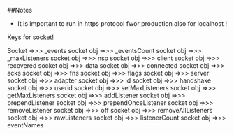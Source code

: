 
##Notes

 - It is important to run in https protocol fwor production also for localhost !


Keys for socket!

Socket =>>> _events
socket obj  =>>> _eventsCount
socket obj  =>>> _maxListeners
socket obj  =>>> nsp
socket obj  =>>> client
socket obj  =>>> recovered
socket obj  =>>> data
socket obj  =>>> connected
socket obj  =>>> acks
socket obj  =>>> fns
socket obj  =>>> flags
socket obj  =>>> server
socket obj  =>>> adapter
socket obj  =>>> id
socket obj  =>>> handshake
socket obj  =>>> userid
socket obj  =>>> setMaxListeners
socket obj  =>>> getMaxListeners
socket obj  =>>> addListener
socket obj  =>>> prependListener
socket obj  =>>> prependOnceListener
socket obj  =>>> removeListener
socket obj  =>>> off
socket obj  =>>> removeAllListeners
socket obj  =>>> rawListeners
socket obj  =>>> listenerCount
socket obj  =>>> eventNames
